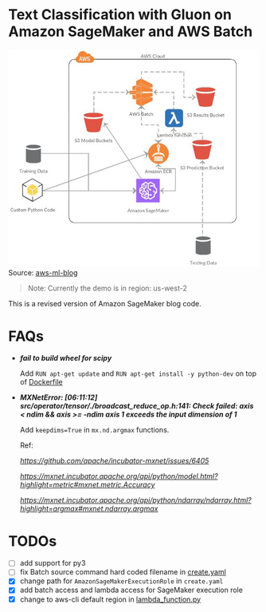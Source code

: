 # Text Classification with Gluon on Amazon SageMaker and AWS Batch

![Architecture](./text-classification-gluon-architecture.gif)
Source: [aws-ml-blog](https://aws.amazon.com/blogs/machine-learning/text-classification-with-gluon-on-amazon-sagemaker-and-aws-batch/)

> Note: Currently the demo is in region: us-west-2

This is a revised version of Amazon SageMaker blog code.
 
# FAQs
* ***fail to build wheel for scipy***
    
    Add ```RUN apt-get update``` and ```RUN apt-get install -y python-dev``` on top of [Dockerfile](./container/Dockerfile) 
    
* ***MXNetError: [06:11:12] src/operator/tensor/./broadcast_reduce_op.h:141: Check failed: axis < ndim && axis >= -ndim axis 1 exceeds the input dimension of 1***

    Add `keepdims=True` in `mx.nd.argmax` functions.
    
    Ref:
    
    *https://github.com/apache/incubator-mxnet/issues/6405*
    
    *https://mxnet.incubator.apache.org/api/python/model.html?highlight=metric#mxnet.metric.Accuracy*
    
    *https://mxnet.incubator.apache.org/api/python/ndarray/ndarray.html?highlight=argmax#mxnet.ndarray.argmax*
    
# TODOs
- [ ] add support for py3
- [ ] fix Batch source command hard coded filename in [create.yaml](./cloudformation-templates/create.yaml)
- [X] change path for `AmazonSageMakerExecutionRole` in `create.yaml`
- [X] add batch access and lambda access for SageMaker execution role
- [X] change to aws-cli default region in [lambda_function.py](./lambda-function/lambda_function.py)